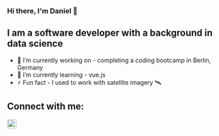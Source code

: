 ### Hi there, I'm Daniel 👋

## I am a software developer with a background in data science
- 🔭 I’m currently working on - completing a coding bootcamp in Berlin, Germany
- 🌱 I’m currently learning - vue.js
- ⚡ Fun fact - I used to work with satellite imagery 🛰

## Connect with me:
[<img align="left" alt="codeSTACKr | LinkedIn" width="22px" src="https://cdn.jsdelivr.net/npm/simple-icons@v3/icons/linkedin.svg" />][linkedin]
<br />

[linkedin]: https://www.linkedin.com/in/daniel-streif/
